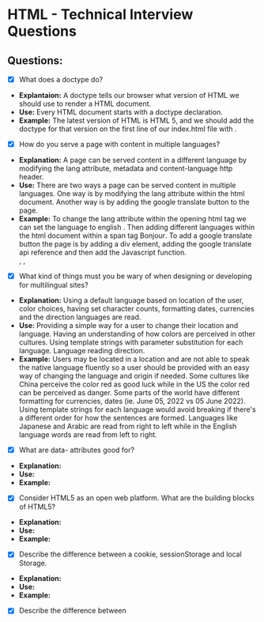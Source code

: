 # HTML - Technical Interview Questions

## Questions:

- [x] What does a doctype do?
- **Explantaion:** A doctype tells our browser what version of HTML we should use to render a HTML document.
- **Use:** Every HTML document starts with a doctype declaration.
- **Example:** The latest version of HTML is HTML 5, and we should add the doctype for that version on the first line of our index.html file with <!DOCTYPE html>.

- [x] How do you serve a page with content in multiple languages?
- **Explanation:** A page can be served content in a different language by modifying the lang attribute, metadata and content-language http header.
- **Use:** There are two ways a page can be served content in multiple languages. One way is by modifying the lang attribute within the html document. Another way is by adding the google translate button to the page.
- **Example:** To change the lang attribute within the opening html tag we can set the language to english <html lang="en">. Then adding different languages within the html document within a span tag <span lang="fr">Bonjour</span>. To add a google translate button the page is by adding a div element, adding the google translate api reference and then add the Javascript function. <div id="google_translate_element"></div> , <script type="text/javascript" src="//translate.google.com/translate_a/element.js?cb=googleTranslateElementInit"></script> , <script type="text/javascript"> function googleTranslateElementInit() { new google.translate.TranslateElement ({pageLanguage: 'en'}, google_translate_element'); 
}</script>

- [x] What kind of things must you be wary of when designing or developing for multilingual sites?
- **Explanation:** Using a default language based on location of the user, color choices, having set character counts, formatting dates, currencies  and the direction languages are read.
- **Use:**  Providing a simple way for a user to change their location and language. Having an understanding of how colors are perceived in other cultures. Using template strings with parameter substitution for each language. Language reading direction. 
- **Example:** Users may be located in a location and are not able to speak the native language fluently so a user should be provided with an easy way of changing the language and origin if needed. Some cultures like China perceive the color red as good luck while in the US the color red can be perceived as danger. Some parts of the world have different formatting for currencies, dates (ie. June 05, 2022 vs 05 June 2022). Using template strings for each language would avoid breaking if there's a different order for how the sentences are formed. Languages like Japanese and Arabic are read from right to left while in the English language words are read from left to right. 

- [x] What are data- attributes good for?
- **Explanation:**
- **Use:**
- **Example:**

- [x] Consider HTML5 as an open web platform. What are the building blocks of HTML5?
- **Explanation:**
- **Use:**
- **Example:**

- [x] Describe the difference between a cookie, sessionStorage and local Storage.
- **Explanation:**
- **Use:**
- **Example:**

- [x] Describe the difference between <script>, <script async> and <script defer>.
- **Explanation:**
- **Use:**
- **Example:**

- [x] Why is it generally a good idea to position CSS <link>s between <head></head> and JS <script>s just before </body>? Do you know any exceptions?
- **Explanation:**
- **Use:**
- **Example:**

- [x] What is progressive rendering?
- **Explanation:**
- **Use:**
- **Example:**

- [x] Why would you use a srcset attribute in an image tag? Explain the process the browser uses when evaluating the content of this attribute.
- **Explanation:**
- **Use:**
- **Example:**

- [x] Have you used different HTML templating languages before?
- **Explanation:**
- **Use:**
- **Example:**